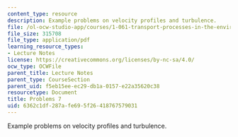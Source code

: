 ```yaml
---
content_type: resource
description: Example problems on velocity profiles and turbulence.
file: /ol-ocw-studio-app/courses/1-061-transport-processes-in-the-environment-fall-2008/6362c1df287afe695f26418767579031_problems7.pdf
file_size: 315708
file_type: application/pdf
learning_resource_types:
- Lecture Notes
license: https://creativecommons.org/licenses/by-nc-sa/4.0/
ocw_type: OCWFile
parent_title: Lecture Notes
parent_type: CourseSection
parent_uid: f5eb15ee-ec29-db1a-0157-e22a35620c38
resourcetype: Document
title: Problems 7
uid: 6362c1df-287a-fe69-5f26-418767579031
---
```

Example problems on velocity profiles and turbulence.
